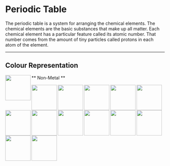 # Periodic Table

The periodic table is a system for arranging the chemical elements.
The chemical elements are the basic substances that make up all matter.
Each chemical element has a particular feature called its atomic number.
That number comes from the amount of tiny particles called protons in each atom of the element.

---

## Colour Representation

<a href="#" target="blank"><img align="left" src="https://user-images.githubusercontent.com/85023604/160173871-062a711a-997e-4489-b98d-21a0da200bb3.png" height="80" /></a> ** Non-Metal **

<a href="#" target="blank"><img align="left" src="https://user-images.githubusercontent.com/85023604/160174352-1b53fd93-4b1b-4cb1-a287-b493d0a851e8.png" height="80" /></a>

<a href="#" target="blank"><img align="left" src="https://user-images.githubusercontent.com/85023604/160174512-046ebeb9-d37a-415c-a948-8a30122db504.png" height="80" /></a>

<a href="#" target="blank"><img align="left" src="https://user-images.githubusercontent.com/85023604/160174703-e90a476f-12b8-435d-92f0-6ac136dfa41e.png" height="80" /></a>

<a href="#" target="blank"><img align="left" src="https://user-images.githubusercontent.com/85023604/160174808-eba8ae85-3177-479c-9234-3149e8faaa73.png" height="80" /></a>

<a href="#" target="blank"><img align="left" src="https://user-images.githubusercontent.com/85023604/160176295-ebecd7ce-d390-43ad-8b14-c06b0739b39d.png" height="80" /></a>

<a href="#" target="blank"><img align="left" src="https://user-images.githubusercontent.com/85023604/160174973-627bd867-90b6-4ed3-8920-7c184f36222f.png" height="80" /></a>

<a href="#" target="blank"><img align="left" src="https://user-images.githubusercontent.com/85023604/160175099-7ff29979-fc9c-4182-b621-d09a1d044cee.png" height="80" /></a>

<a href="#" target="blank"><img align="left" src="https://user-images.githubusercontent.com/85023604/160175243-d3f4af1c-33be-40d1-8452-fe7e98e4e031.png" height="80" /></a>

<a href="#" target="blank"><img align="left" src="https://user-images.githubusercontent.com/85023604/160175483-d6b23d6c-d0a8-4278-8ad5-3e5932615321.png" height="80" /></a>

<a href="#" target="blank"><img align="left" src="https://user-images.githubusercontent.com/85023604/160175581-8f3bcccd-fb97-4daa-b835-65eb0765ea24.png" height="80" /></a>

<a href="#" target="blank"><img align="left" src="https://user-images.githubusercontent.com/85023604/160175739-f04c6a2c-f9c0-4437-9922-167fec6554a9.png" height="80" /></a>

<a href="#" target="blank"><img align="left" src="https://user-images.githubusercontent.com/85023604/160175829-c2d7ffec-6244-43da-a480-297d5cd85a1e.png" height="80" /></a>

<a href="#" target="blank"><img align="left" src="https://user-images.githubusercontent.com/85023604/160175942-c5729115-4b1f-4a4a-bb57-8a394e22728d.png" height="80" /></a>

